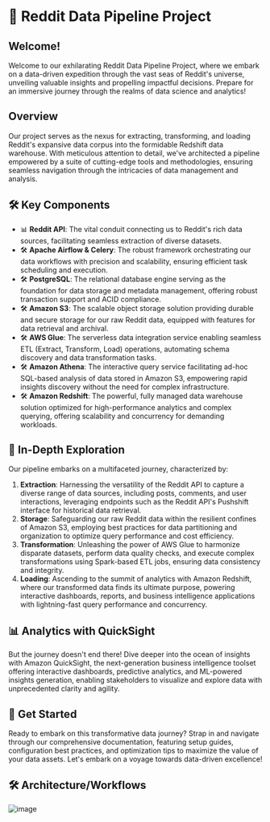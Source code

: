 
# 🚀 Reddit Data Pipeline Project

## Welcome!

Welcome to our exhilarating Reddit Data Pipeline Project, where we embark on a data-driven expedition through the vast seas of Reddit's universe, unveiling valuable insights and propelling impactful decisions. Prepare for an immersive journey through the realms of data science and analytics!

## Overview

Our project serves as the nexus for extracting, transforming, and loading Reddit's expansive data corpus into the formidable Redshift data warehouse. With meticulous attention to detail, we've architected a pipeline empowered by a suite of cutting-edge tools and methodologies, ensuring seamless navigation through the intricacies of data management and analysis.

## 🛠️ Key Components

- 📊 **Reddit API**: The vital conduit connecting us to Reddit's rich data sources, facilitating seamless extraction of diverse datasets.
- 🛠️ **Apache Airflow & Celery**: The robust framework orchestrating our data workflows with precision and scalability, ensuring efficient task scheduling and execution.
- 🛠️ **PostgreSQL**: The relational database engine serving as the foundation for data storage and metadata management, offering robust transaction support and ACID compliance.
- 🛠️ **Amazon S3**: The scalable object storage solution providing durable and secure storage for our raw Reddit data, equipped with features for data retrieval and archival.
- 🛠️ **AWS Glue**: The serverless data integration service enabling seamless ETL (Extract, Transform, Load) operations, automating schema discovery and data transformation tasks.
- 🛠️ **Amazon Athena**: The interactive query service facilitating ad-hoc SQL-based analysis of data stored in Amazon S3, empowering rapid insights discovery without the need for complex infrastructure.
- 🛠️ **Amazon Redshift**: The powerful, fully managed data warehouse solution optimized for high-performance analytics and complex querying, offering scalability and concurrency for demanding workloads.

## 🌟 In-Depth Exploration

Our pipeline embarks on a multifaceted journey, characterized by:

1. **Extraction**: Harnessing the versatility of the Reddit API to capture a diverse range of data sources, including posts, comments, and user interactions, leveraging endpoints such as the Reddit API's Pushshift interface for historical data retrieval.
2. **Storage**: Safeguarding our raw Reddit data within the resilient confines of Amazon S3, employing best practices for data partitioning and organization to optimize query performance and cost efficiency.
3. **Transformation**: Unleashing the power of AWS Glue to harmonize disparate datasets, perform data quality checks, and execute complex transformations using Spark-based ETL jobs, ensuring data consistency and integrity.
4. **Loading**: Ascending to the summit of analytics with Amazon Redshift, where our transformed data finds its ultimate purpose, powering interactive dashboards, reports, and business intelligence applications with lightning-fast query performance and concurrency.

## 📊 Analytics with QuickSight

But the journey doesn't end there! Dive deeper into the ocean of insights with Amazon QuickSight, the next-generation business intelligence toolset offering interactive dashboards, predictive analytics, and ML-powered insights generation, enabling stakeholders to visualize and explore data with unprecedented clarity and agility.

## 🚀 Get Started

Ready to embark on this transformative data journey? Strap in and navigate through our comprehensive documentation, featuring setup guides, configuration best practices, and optimization tips to maximize the value of your data assets. Let's embark on a voyage towards data-driven excellence!


## 🛠️ Architecture/Workflows

![image](https://github.com/aifreak00/Reddit_Data_Engineer_Project/assets/113664560/46dead89-9ee6-483c-a55b-ae8ee928ac3b)


